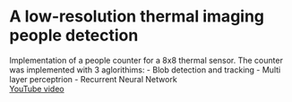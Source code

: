 <h1>A low-resolution thermal imaging people detection</h1>
<div>
Implementation of a people counter for a 8x8 thermal sensor.
The counter was implemented with 3 aglorithims:
 - Blob detection and tracking
 - Multi layer perceptrion
 - Recurrent Neural Network


</div>
<div>
  <a href="https://youtu.be/aTNNey4ACRM">YouTube video</a>
</div>

